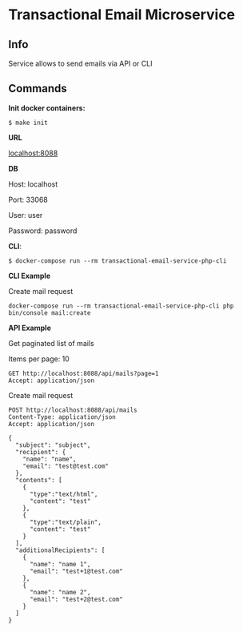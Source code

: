 # Transactional Email Microservice #

## Info ##

Service allows to send emails via API or CLI

## Commands ##

**Init docker containers:**

    $ make init

**URL**

[localhost:8088](http://localhost:8088)

**DB**

Host: localhost

Port: 33068

User: user

Password: password

**CLI**:

    $ docker-compose run --rm transactional-email-service-php-cli

**CLI Example**

Create mail request 

```
docker-compose run --rm transactional-email-service-php-cli php bin/console mail:create
```

**API Example**

Get paginated list of mails

Items per page: 10
```
GET http://localhost:8088/api/mails?page=1
Accept: application/json
```

Create mail request

```
POST http://localhost:8088/api/mails
Content-Type: application/json
Accept: application/json

{
  "subject": "subject",
  "recipient": {
    "name": "name",
    "email": "test@test.com"
  },
  "contents": [
    {
      "type":"text/html",
      "content": "test"
    },
    {
      "type":"text/plain",
      "content": "test"
    }
  ],
  "additionalRecipients": [
    {
      "name": "name 1",
      "email": "test+1@test.com"
    },
    {
      "name": "name 2",
      "email": "test+2@test.com"
    }
  ]
}
```
